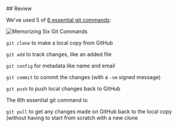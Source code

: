 ## Review

We've used 5 of [6 essential git commands](https://twitter.com/ThePracticalDev/status/762709515133485056/photo/1):

![Memorizing Six Git Commands](https://pbs.twimg.com/media/CpWvVOoW8AAjYmB.jpg:thumb)

`git clone` to make a local copy from GitHub

`git add` to track changes, like an added file

`git config` for metadata like name and email

`git commit` to commit the changes (with a `-sm` signed message)

`git push` to push local changes back to GitHub

The 6th essential git command is:

`git pull` to get any changes made on GitHub back to the local copy (without having to start from scratch with a new clone
